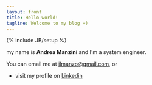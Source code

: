 ```yaml
---
layout: front
title: Hello world!
tagline: Welcome to my blog =)
---
```

{% include JB/setup %}

my name is **Andrea Manzini** and I'm a system engineer.

You can email me at [ilmanzo@gmail.com](mailto:ilmanzo@gmail.com), or

 - visit my profile on [Linkedin](http://it.linkedin.com/in/andreamanzini)

